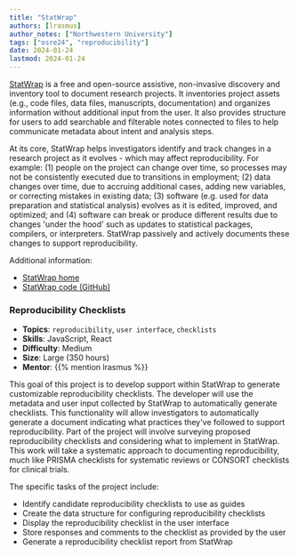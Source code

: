```yaml
---
title: "StatWrap"
authors: [lrasmus]
author_notes: ["Northwestern University"]
tags: ["osre24", "reproducibility"]
date: 2024-01-24
lastmod: 2024-01-24
---
```


[StatWrap](https://sites.northwestern.edu/statwrap/) is a free and open-source assistive, non-invasive discovery and inventory tool to document research projects. It inventories project assets (e.g., code files, data files, manuscripts, documentation) and organizes information without additional input from the user. It also provides structure for users to add searchable and filterable notes connected to files to help communicate metadata about intent and analysis steps.

At its core, StatWrap helps investigators identify and track changes in a research project as it evolves - which may affect reproducibility. For example: (1) people on the project can change over time, so processes may not be consistently executed due to transitions in employment; (2) data changes over time, due to accruing additional cases, adding new variables, or correcting mistakes in existing data; (3) software (e.g. used for data preparation and statistical analysis) evolves as it is edited, improved, and optimized; and (4) software can break or produce different results due to changes 'under the hood' such as updates to statistical packages, compilers, or interpreters. StatWrap passively and actively documents these changes to support reproducibility.

Additional information:

* [StatWrap home](https://sites.northwestern.edu/statwrap/)
* [StatWrap code (GitHub)](https://github.com/stattag/statwrap)

### Reproducibility Checklists

- **Topics**: `reproducibility`, `user interface`, `checklists`
- **Skills**: JavaScript, React
- **Difficulty**: Medium
- **Size**: Large (350 hours)
- **Mentor**: {{% mention lrasmus %}}

This goal of this project is to develop support within StatWrap to generate customizable reproducibility checklists. The developer will use the metadata and user input collected by StatWrap to automatically generate checklists. This functionality will allow investigators to automatically generate a document indicating what practices they've followed to support reproducibility. Part of the project will involve surveying proposed reproducibility checklists and considering what to implement in StatWrap. This work will take a systematic approach to documenting reproducibility, much like PRISMA checklists for systematic reviews or CONSORT checklists for clinical trials.

The specific tasks of the project include:

* Identify candidate reproducibility checklists to use as guides
* Create the data structure for configuring reproducibility checklists
* Display the reproducibility checklist in the user interface
* Store responses and comments to the checklist as provided by the user
* Generate a reproducibility checklist report from StatWrap


